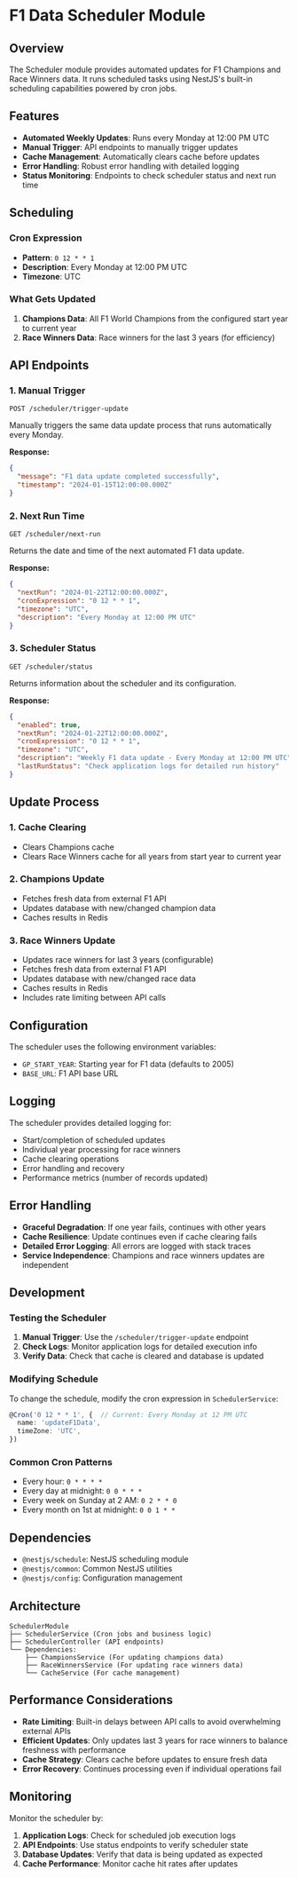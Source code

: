 # F1 Data Scheduler Module

## Overview

The Scheduler module provides automated updates for F1 Champions and Race Winners data. It runs scheduled tasks using NestJS's built-in scheduling capabilities powered by cron jobs.

## Features

- **Automated Weekly Updates**: Runs every Monday at 12:00 PM UTC
- **Manual Trigger**: API endpoints to manually trigger updates
- **Cache Management**: Automatically clears cache before updates
- **Error Handling**: Robust error handling with detailed logging
- **Status Monitoring**: Endpoints to check scheduler status and next run time

## Scheduling

### Cron Expression
- **Pattern**: `0 12 * * 1`
- **Description**: Every Monday at 12:00 PM UTC
- **Timezone**: UTC

### What Gets Updated

1. **Champions Data**: All F1 World Champions from the configured start year to current year
2. **Race Winners Data**: Race winners for the last 3 years (for efficiency)

## API Endpoints

### 1. Manual Trigger
```http
POST /scheduler/trigger-update
```
Manually triggers the same data update process that runs automatically every Monday.

**Response:**
```json
{
  "message": "F1 data update completed successfully",
  "timestamp": "2024-01-15T12:00:00.000Z"
}
```

### 2. Next Run Time
```http
GET /scheduler/next-run
```
Returns the date and time of the next automated F1 data update.

**Response:**
```json
{
  "nextRun": "2024-01-22T12:00:00.000Z",
  "cronExpression": "0 12 * * 1",
  "timezone": "UTC",
  "description": "Every Monday at 12:00 PM UTC"
}
```

### 3. Scheduler Status
```http
GET /scheduler/status
```
Returns information about the scheduler and its configuration.

**Response:**
```json
{
  "enabled": true,
  "nextRun": "2024-01-22T12:00:00.000Z",
  "cronExpression": "0 12 * * 1",
  "timezone": "UTC",
  "description": "Weekly F1 data update - Every Monday at 12:00 PM UTC",
  "lastRunStatus": "Check application logs for detailed run history"
}
```

## Update Process

### 1. Cache Clearing
- Clears Champions cache
- Clears Race Winners cache for all years from start year to current year

### 2. Champions Update
- Fetches fresh data from external F1 API
- Updates database with new/changed champion data
- Caches results in Redis

### 3. Race Winners Update
- Updates race winners for last 3 years (configurable)
- Fetches fresh data from external F1 API
- Updates database with new/changed race data
- Caches results in Redis
- Includes rate limiting between API calls

## Configuration

The scheduler uses the following environment variables:

- `GP_START_YEAR`: Starting year for F1 data (defaults to 2005)
- `BASE_URL`: F1 API base URL

## Logging

The scheduler provides detailed logging for:

- Start/completion of scheduled updates
- Individual year processing for race winners
- Cache clearing operations
- Error handling and recovery
- Performance metrics (number of records updated)

## Error Handling

- **Graceful Degradation**: If one year fails, continues with other years
- **Cache Resilience**: Update continues even if cache clearing fails
- **Detailed Error Logging**: All errors are logged with stack traces
- **Service Independence**: Champions and race winners updates are independent

## Development

### Testing the Scheduler

1. **Manual Trigger**: Use the `/scheduler/trigger-update` endpoint
2. **Check Logs**: Monitor application logs for detailed execution info
3. **Verify Data**: Check that cache is cleared and database is updated

### Modifying Schedule

To change the schedule, modify the cron expression in `SchedulerService`:

```typescript
@Cron('0 12 * * 1', {  // Current: Every Monday at 12 PM UTC
  name: 'updateF1Data',
  timeZone: 'UTC',
})
```

### Common Cron Patterns
- Every hour: `0 * * * *`
- Every day at midnight: `0 0 * * *`
- Every week on Sunday at 2 AM: `0 2 * * 0`
- Every month on 1st at midnight: `0 0 1 * *`

## Dependencies

- `@nestjs/schedule`: NestJS scheduling module
- `@nestjs/common`: Common NestJS utilities
- `@nestjs/config`: Configuration management

## Architecture

```
SchedulerModule
├── SchedulerService (Cron jobs and business logic)
├── SchedulerController (API endpoints)
└── Dependencies:
    ├── ChampionsService (For updating champions data)
    ├── RaceWinnersService (For updating race winners data)
    └── CacheService (For cache management)
```

## Performance Considerations

- **Rate Limiting**: Built-in delays between API calls to avoid overwhelming external APIs
- **Efficient Updates**: Only updates last 3 years for race winners to balance freshness with performance
- **Cache Strategy**: Clears cache before updates to ensure fresh data
- **Error Recovery**: Continues processing even if individual operations fail

## Monitoring

Monitor the scheduler by:

1. **Application Logs**: Check for scheduled job execution logs
2. **API Endpoints**: Use status endpoints to verify scheduler state
3. **Database Updates**: Verify that data is being updated as expected
4. **Cache Performance**: Monitor cache hit rates after updates 